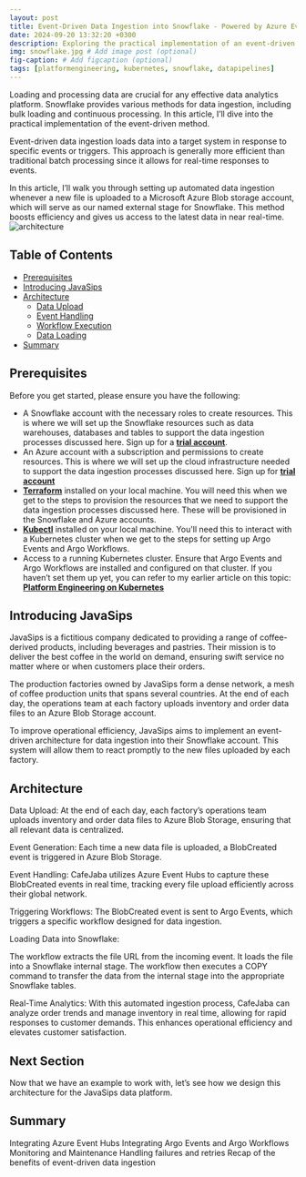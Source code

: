 ```yaml
---
layout: post
title: Event-Driven Data Ingestion into Snowflake - Powered by Azure Event Hub, Argo Events, and Argo Workflows
date: 2024-09-20 13:32:20 +0300
description: Exploring the practical implementation of an event-driven architecture for seamless data ingestion into Snowflake, utilizing Microsoft Azure External Stages, Event Hubs, Argo Events, and Argo Workflows.
img: snowflake.jpg # Add image post (optional)
fig-caption: # Add figcaption (optional)
tags: [platformengineering, kubernetes, snowflake, datapipelines]
---
```

Loading and processing data are crucial for any effective data analytics platform. Snowflake provides various methods for data ingestion, including bulk loading and continuous processing. In this article, I’ll dive into the practical implementation of the event-driven method.

Event-driven data ingestion loads data into a target system in response to specific events or triggers. This approach is generally more efficient than traditional batch processing since it allows for real-time responses to events.

In this article, I’ll walk you through setting up automated data ingestion whenever a new file is uploaded to a Microsoft Azure Blob storage account, which will serve as our named external stage for Snowflake. This method boosts efficiency and gives us access to the latest data in near real-time.
![architecture](https://github.com/user-attachments/assets/c37fd0af-aa9a-432c-9add-da76e24cb7a1)
## Table of Contents
- [Prerequisites ](#prerequisites)
- [Introducing JavaSips ](#introducing-java-sips)
- [Architecture ](#architecture)
  - [Data Upload](#data-upload)
  - [Event Handling ](#event-handling)
  - [Workflow Execution ](#workflow-execution)
  - [Data Loading ](#data-loading)
- [Summary ](#summary)

## Prerequisites
Before you get started, please ensure you have the following:

- A Snowflake account with the necessary roles to create resources. This is where we will set up the Snowflake resources such as data warehouses, databases and tables to support the data ingestion processes discussed here. Sign up for a **[trial account](https://signup.snowflake.com/?utm_source=google&utm_medium=paidsearch&utm_campaign=na-us-en-brand-trial-exact&utm_content=go-eta-evg-ss-free-trial&utm_term=c-g-snowflake%20trial%20account-e&_bt=579123129595&_bk=snowflake%20trial%20account&_bm=e&_bn=g&_bg=136172947348&gclsrc=aw.ds&gad_source=1&gclid=Cj0KCQjw3bm3BhDJARIsAKnHoVWVpbV2-xagFD0LBmC-kxgnMcg0cH1afvWSLIko69Y0DtP6mnHRUCYaAjUREALw_wcB)**.
- An Azure account with a subscription and permissions to create resources. This is where we will set up the cloud infrastructure needed to support the data ingestion processes discussed here. Sign up for **[trial account](https://azure.microsoft.com/en-gb/pricing/offers/ms-azr-0044p/)**
- **[Terraform](https://developer.hashicorp.com/terraform/tutorials/aws-get-started/install-cli)** installed on your local machine. You will need this when we get to the steps to provision the resources that we need to support the data ingestion processes discussed here. These will be provisioned in the Snowflake and Azure accounts.
- **[Kubectl](https://kubernetes.io/docs/tasks/tools/)** installed on your local machine. You'll need this to interact with a Kubernetes cluster when we get to the steps for setting up Argo Events and Argo Workflows.
- Access to a running Kubernetes cluster. Ensure that Argo Events and Argo Workflows are installed and configured on that cluster. If you haven’t set them up yet, you can refer to my earlier article on this topic: **[Platform Engineering on Kubernetes](https://musana.engineering/platform-engineering-on-k8s-part1/)**

## Introducing JavaSips
JavaSips is a fictitious company dedicated to providing a range of coffee-derived products, including beverages and pastries. Their mission is to deliver the best coffee in the world on demand, ensuring swift service no matter where or when customers place their orders.

The production factories owned by JavaSips form a dense network, a mesh of coffee production units that spans several countries. At the end of each day, the operations team at each factory uploads inventory and order data files to an Azure Blob Storage account.

To improve operational efficiency, JavaSips aims to implement an event-driven architecture for data ingestion into their Snowflake account. This system will allow them to react promptly to the new files uploaded by each factory.

## Architecture
Data Upload: At the end of each day, each factory’s operations team uploads inventory and order data files to Azure Blob Storage, ensuring that all relevant data is centralized.

Event Generation: Each time a new data file is uploaded, a BlobCreated event is triggered in Azure Blob Storage.

Event Handling: CafeJaba utilizes Azure Event Hubs to capture these BlobCreated events in real time, tracking every file upload efficiently across their global network.

Triggering Workflows: The BlobCreated event is sent to Argo Events, which triggers a specific workflow designed for data ingestion.

Loading Data into Snowflake:

The workflow extracts the file URL from the incoming event.
It loads the file into a Snowflake internal stage.
The workflow then executes a COPY command to transfer the data from the internal stage into the appropriate Snowflake tables.

Real-Time Analytics: With this automated ingestion process, CafeJaba can analyze order trends and manage inventory in real time, allowing for rapid responses to customer demands. This enhances operational efficiency and elevates customer satisfaction.

## Next Section
Now that we have an example to work with, let’s see how we design this architecture for the JavaSips data platform.

## Summary




Integrating Azure Event Hubs
Integrating Argo Events and Argo Workflows
Monitoring and Maintenance
Handling failures and retries
Recap of the benefits of event-driven data ingestion